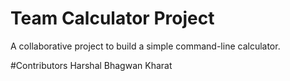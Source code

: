 ﻿# Team Calculator Project
A collaborative project to build a simple command-line calculator.

#Contributors
Harshal Bhagwan Kharat
